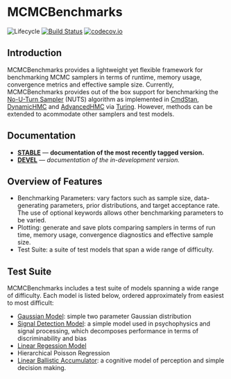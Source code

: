 # MCMCBenchmarks

![Lifecycle](https://img.shields.io/badge/lifecycle-experimental-orange.svg)<!--
![Lifecycle](https://img.shields.io/badge/lifecycle-maturing-blue.svg)
![Lifecycle](https://img.shields.io/badge/lifecycle-stable-green.svg)
![Lifecycle](https://img.shields.io/badge/lifecycle-retired-orange.svg)
![Lifecycle](https://img.shields.io/badge/lifecycle-archived-red.svg)
![Lifecycle](https://img.shields.io/badge/lifecycle-dormant-blue.svg) -->
[![Build Status](https://travis-ci.com/StatisticalRethinkingJulia/MCMCBenchmarks.jl.svg?branch=master)](https://travis-ci.com/StatisticalRethinkingJulia/MCMCBenchmarks.jl)
[![codecov.io](http://codecov.io/github/StatisticalRethinkingJulia/MCMCBenchmarks.jl/coverage.svg?branch=master)](http://codecov.io/github/StatisticalRethinkingJulia/MCMCBenchmarks.jl?branch=master)


## Introduction

MCMCBenchmarks provides a lightweight yet flexible framework for benchmarking MCMC samplers in terms of runtime, memory usage, convergence metrics and effective sample size. Currently, MCMCBenchmarks provides out of the box support for benchmarking the [No-U-Turn Sampler](http://jmlr.org/papers/volume15/hoffman14a/hoffman14a.pdf) (NUTS) algorithm as implemented in [CmdStan](https://github.com/StanJulia/CmdStan.jl), [DynamicHMC](https://github.com/tpapp/DynamicHMC.jl) and [AdvancedHMC](https://github.com/TuringLang/AdvancedHMC.jl) via [Turing](https://github.com/TuringLang/Turing.jl). However, methods can be extended to acommodate other samplers and test models.

## Documentation

- [**STABLE**][docs-stable-url] &mdash; **documentation of the most recently tagged version.**
- [**DEVEL**][docs-dev-url] &mdash; *documentation of the in-development version.*

## Overview of Features
- Benchmarking Parameters: vary factors such as sample size, data-generating parameters, prior distributions, and target acceptance rate. The use of optional keywords allows other benchmarking parameters to be varied.
- Plotting: generate and save plots comparing samplers in terms of run time, memory usage, convergence diagnostics and effective sample size.
- Test Suite: a suite of test models that span a wide range of difficulty.

## Test Suite
MCMCBenchmarks includes a test suite of models spanning a wide range of difficulty. Each model is listed below, ordered approximately from easiest to most difficult:  

- [Gaussian Model](https://en.wikipedia.org/wiki/Normal_distribution): simple two parameter Gaussian distribution
- [Signal Detection Model](https://en.wikipedia.org/wiki/Detection_theory): a simple model used in psychophysics and signal processing, which decomposes performance in terms of discriminability and bias
- [Linear Regession Model](https://en.wikipedia.org/wiki/Linear_regression)
- Hierarchical Poisson Regression
- [Linear Ballistic Accumulator](http://www.tascl.org/uploads/4/9/3/3/49339445/38_.pdf): a cognitive model of perception and simple decision making.

[docs-dev-img]: https://img.shields.io/badge/docs-dev-blue.svg
[docs-dev-url]: https://statisticalrethinkingjulia.github.io/MCMCBenchmarks.jl/latest

[docs-stable-img]: https://img.shields.io/badge/docs-stable-blue.svg
[docs-stable-url]: https://statisticalrethinkingjulia.github.io/MCMCBenchmarks.jl/stable
